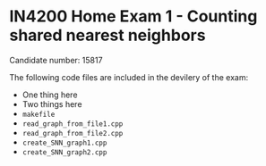 # IN4200 Home Exam 1 - Counting shared nearest neighbors
Candidate number: 15817

The following code files are included in the devilery of the exam:

- One thing here
- Two things here
- ```makefile```
- ```read_graph_from_file1.cpp```
- ```read_graph_from_file2.cpp```
- ```create_SNN_graph1.cpp```
- ```create_SNN_graph2.cpp```
